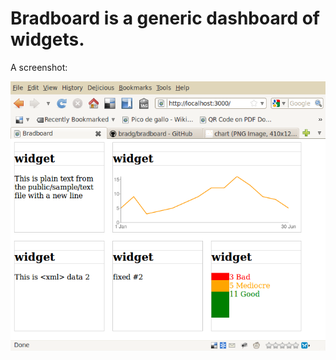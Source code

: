 Bradboard is a generic dashboard of widgets.
============================================

A screenshot:

![screenshot](https://github.com/bradg/bradboard/blob/master/doc/images/screenshot-bradboard.png "Bradboard")

